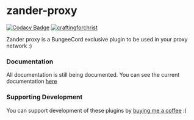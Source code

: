 # zander-proxy
[![Codacy Badge](https://api.codacy.com/project/badge/Grade/1700be2399b64a7e9649a0c463a5b8e7)](https://app.codacy.com/gh/craftingforchrist/zander-proxy?utm_source=github.com&utm_medium=referral&utm_content=craftingforchrist/zander-proxy&utm_campaign=Badge_Grade)
[![craftingforchrist](https://circleci.com/gh/craftingforchrist/zander-proxy.svg?style=svg)]()

Zander proxy is a BungeeCord exclusive plugin to be used in your proxy network :)

### Documentation
All documentation is still being documented. You can see the current documentation [here](https://zanderdocs.benrobson.me/)

### Supporting Development
You can support development of these plugins by [buying me a coffee](https://www.buymeacoffee.com/craftforchrist) :)
